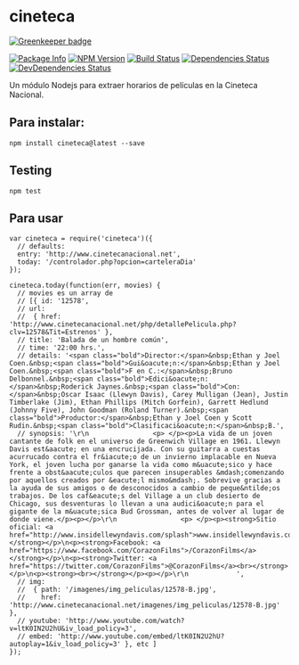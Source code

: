 cineteca
========

[![Greenkeeper badge](https://badges.greenkeeper.io/reaktivo/cineteca.svg)](https://greenkeeper.io/)

[![Package Info](http://img.shields.io/badge/npm-cineteca-blue.svg)](https://npmjs.org/package/cineteca)
[![NPM Version](http://img.shields.io/npm/v/cineteca.svg)](https://npmjs.org/package/cineteca)
[![Build Status](http://img.shields.io/travis/reaktivo/cineteca/master.svg)](http://travis-ci.org/reaktivo/cineteca)
[![Dependencies Status](https://david-dm.org/reaktivo/cineteca.svg?theme=shields.io)](https://david-dm.org/reaktivo/cineteca)
[![DevDependencies Status](https://david-dm.org/reaktivo/cineteca/dev-status.svg?theme=shields.io)](https://david-dm.org/reaktivo/cineteca#info=devDependencies)

Un módulo Nodejs para extraer horarios de películas en la Cineteca Nacional.

## Para instalar:

    npm install cineteca@latest --save

## Testing

    npm test

## Para usar

    var cineteca = require('cineteca')({
      // defaults:
      entry: 'http://www.cinetecanacional.net',
      today: '/controlador.php?opcion=carteleraDia'
    });

    cineteca.today(function(err, movies) {
      // movies es un array de
      // [{ id: '12578',
      // url:
      //  { href: 'http://www.cinetecanacional.net/php/detallePelicula.php?clv=12578&Tit=Estrenos' },
      // title: 'Balada de un hombre común',
      // time: '22:00 hrs.',
      // details: '<span class="bold">Director:</span>&nbsp;Ethan y Joel Coen.&nbsp;<span class="bold">Gui&oacute;n:</span>&nbsp;Ethan y Joel Coen.&nbsp;<span class="bold">F en C.:</span>&nbsp;Bruno Delbonnel.&nbsp;<span class="bold">Edici&oacute;n:</span>&nbsp;Roderick Jaynes.&nbsp;<span class="bold">Con:</span>&nbsp;Oscar Isaac (Llewyn Davis), Carey Mulligan (Jean), Justin Timberlake (Jim), Ethan Phillips (Mitch Gorfein), Garrett Hedlund (Johnny Five), John Goodman (Roland Turner).&nbsp;<span class="bold">Productor:</span>&nbsp;Ethan y Joel Coen y Scott Rudin.&nbsp;<span class="bold">Clasificaci&oacute;n:</span>&nbsp;B.',
      // synopsis: '\r\n                <p> </p><p>La vida de un joven cantante de folk en el universo de Greenwich Village en 1961. Llewyn Davis est&aacute; en una encrucijada. Con su guitarra a cuestas acurrucado contra el fr&iacute;o de un invierno implacable en Nueva York, el joven lucha por ganarse la vida como m&uacute;sico y hace frente a obst&aacute;culos que parecen insuperables &mdash;comenzando por aquellos creados por &eacute;l mismo&mdash;. Sobrevive gracias a la ayuda de sus amigos o de desconocidos a cambio de peque&ntilde;os trabajos. De los caf&eacute;s del Village a un club desierto de Chicago, sus desventuras lo llevan a una audici&oacute;n para el gigante de la m&uacute;sica Bud Grossman, antes de volver al lugar de donde viene.</p><p></p>\r\n                <p> </p><p><strong>Sitio oficial: <a href="http://www.insidellewyndavis.com/splash">www.insidellewyndavis.com</a></strong></p>\n<p><strong>Facebook: <a href="https://www.facebook.com/CorazonFilms">/CorazonFilms</a></strong></p>\n<p><strong>Twitter: <a href="https://twitter.com/CorazonFilms">@CorazonFilms</a><br></strong></p>\n<p><strong><br></strong></p><p></p>\r\n            ',
      // img:
      //  { path: '/imagenes/img_peliculas/12578-B.jpg',
      //    href: 'http://www.cinetecanacional.net/imagenes/img_peliculas/12578-B.jpg' },
      // youtube: 'http://www.youtube.com/watch?v=ltK0IN2U2hU&iv_load_policy=3',
      // embed: 'http://www.youtube.com/embed/ltK0IN2U2hU?autoplay=1&iv_load_policy=3' }, etc ]
    });
